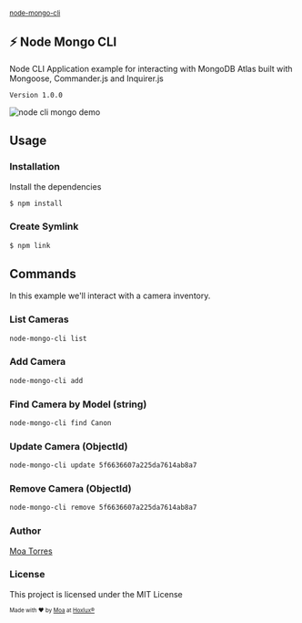 <sub>[node-mongo-cli](https://github.com/moatorres/node-mongo-cli)</sub>

## ⚡️ Node Mongo CLI

Node CLI Application example for interacting with MongoDB Atlas built with Mongoose, Commander.js and Inquirer.js

`Version 1.0.0`

![node cli mongo demo](https://i.imgur.com/dKgvrdV.gif)

## Usage

### Installation

Install the dependencies

```sh
$ npm install
```

### Create Symlink

```sh
$ npm link
```

## Commands

In this example we'll interact with a camera inventory.

### **List Cameras**

```sh
node-mongo-cli list
```

### **Add Camera**

```sh
node-mongo-cli add
```

### **Find Camera by Model (string)**

```sh
node-mongo-cli find Canon
```

### **Update Camera (ObjectId)**

```sh
node-mongo-cli update 5f6636607a225da7614ab8a7
```

### **Remove Camera (ObjectId)**

```sh
node-mongo-cli remove 5f6636607a225da7614ab8a7
```

### Author

[Moa Torres](https://www.github.com/moatorres)

### License

This project is licensed under the MIT License

<sub><sup>Made with ❤️ by [Moa](https://github.com/moatorres) at [Hoxlux®](https://github.com/hoxlux)</sup></sub>
